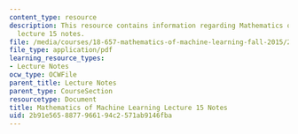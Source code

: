 ```yaml
---
content_type: resource
description: This resource contains information regarding Mathematics of machine learning
  lecture 15 notes.
file: /media/courses/18-657-mathematics-of-machine-learning-fall-2015/2b91e5658877966194c2571ab9146fba_MIT18_657F15_L15.pdf
file_type: application/pdf
learning_resource_types:
- Lecture Notes
ocw_type: OCWFile
parent_title: Lecture Notes
parent_type: CourseSection
resourcetype: Document
title: Mathematics of Machine Learning Lecture 15 Notes
uid: 2b91e565-8877-9661-94c2-571ab9146fba
---
```


